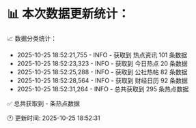 📊 本次数据更新统计：
==========================

📈 数据分类统计：
- 2025-10-25 18:52:21,755 - INFO - 获取到 热点资讯 101 条数据
- 2025-10-25 18:52:23,323 - INFO - 获取到 今日热点 20 条数据
- 2025-10-25 18:52:25,288 - INFO - 获取到 公社热帖 82 条数据
- 2025-10-25 18:52:28,564 - INFO - 获取到 财经日历 92 条数据
- 2025-10-25 18:52:31,264 - INFO - 总共获取到 295 条热点数据

✅ 总共获取到 - 条热点数据

🕐 更新时间: 2025-10-25 18:52:31

